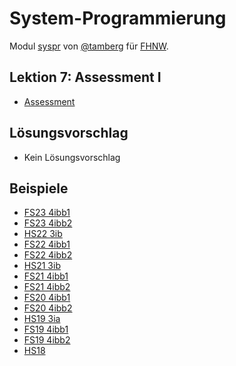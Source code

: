 # System-Programmierung
Modul [syspr]( https://www.fhnw.ch/de/studium/module/6008081) von [@tamberg](https://twitter.com/tamberg) für [FHNW](https://www.fhnw.ch/).

## Lektion 7: Assessment I
- [Assessment](Syspr07Assessment_v11.0_HS23_3ia.pdf)

## Lösungsvorschlag
- Kein Lösungsvorschlag

## Beispiele
- [FS23 4ibb1](https://github.com/tamberg/fhnw-syspr/blob/v10.0/07/Syspr07Assessment_v10.0_FS23_4ibb1.pdf)
- [FS23 4ibb2](https://github.com/tamberg/fhnw-syspr/blob/v10.0/07/Syspr07Assessment_v10.0_FS23_4ibb2.pdf)
- [HS22 3ib](https://github.com/tamberg/fhnw-syspr/blob/v9.0/07/Syspr07Assessment_v9.0_HS22.pdf)
- [FS22 4ibb1](https://github.com/tamberg/fhnw-syspr/blob/v8.1/07/Syspr07Assessment_4ibb1.pdf)
- [FS22 4ibb2](https://github.com/tamberg/fhnw-syspr/blob/v8.1/07/Syspr07Assessment_4ibb2.pdf)
- [HS21 3ib](https://github.com/tamberg/fhnw-syspr/blob/v7.0/07/Syspr07Assessment_v7.0_HS21_3ib.pdf)
- [FS21 4ibb1](https://github.com/tamberg/fhnw-syspr/blob/a7726f08d84067933de123eb9a7df045db11a639/07/Syspr06Assessment_v6.0_FS21_4ibb1.pdf)
- [FS21 4ibb2](https://github.com/tamberg/fhnw-syspr/blob/a7726f08d84067933de123eb9a7df045db11a639/07/Syspr06Assessment_v6.0_FS21_4ibb2.pdf)
- [FS20 4ibb1](https://github.com/tamberg/fhnw-syspr/blob/v4.0/13/SysprAssessment_4ibb1.pdf)
- [FS20 4ibb2](https://github.com/tamberg/fhnw-syspr/blob/v4.0/13/SysprAssessment_4ibb2.pdf)
- [HS19 3ia](https://github.com/tamberg/fhnw-syspr/blob/v3.0/07/Syspr07Assessment_3ia.pdf)
- [FS19 4ibb1](https://github.com/tamberg/fhnw-syspr/blob/v2.0/07/Syspr07Assessment_4ibb1.pdf)
- [FS19 4ibb2](https://github.com/tamberg/fhnw-syspr/blob/v2.0/07/Syspr07Assessment_4ibb2.pdf)
- [HS18](https://github.com/tamberg/fhnw-syspr/blob/v1.0/07/Syspr07Assessment.pdf)
